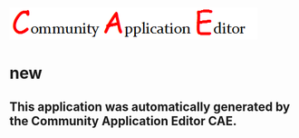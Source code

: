 ![CAE](https://github.com/CAE-Community-Application-Editor/application-new/blob/master/img/logo.png)  

new
===================


This application was automatically generated by the Community Application Editor CAE.  
---------------
